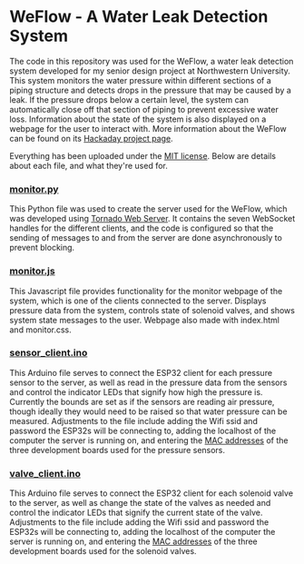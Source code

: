 # WeFlow - A Water Leak Detection System
The code in this repository was used for the WeFlow, a water leak detection system developed for my senior design project at Northwestern University. This system monitors the water pressure within different sections of a piping structure and detects drops in the pressure that may be caused by a leak. If the pressure drops below a certain level, the system can automatically close off that section of piping to prevent excessive water loss. Information about the state of the system is also displayed on a webpage for the user to interact with. More information about the WeFlow can be found on its [Hackaday project page](https://hackaday.io/project/180239-weflow-a-water-leak-detection-system).

Everything has been uploaded under the [MIT license](LICENSE). Below are details about each file, and what they're used for.

### [monitor.py](monitor.py)
This Python file was used to create the server used for the WeFlow, which was developed using [Tornado Web Server](https://www.tornadoweb.org/en/stable/). It contains the seven WebSocket handles for the different clients, and the code is configured so that the sending of messages to and from the server are done asynchronously to prevent blocking.

### [monitor.js](templates/static/monitor.js)
This Javascript file provides functionality for the monitor webpage of the system, which is one of the clients connected to the server. Displays pressure data from the system, controls state of solenoid valves, and shows system state messages to the user. Webpage also made with index.html and monitor.css.

### [sensor_client.ino](Arduino/sensor_client.ino)
This Arduino file serves to connect the ESP32 client for each pressure sensor to the server, as well as read in the pressure data from the sensors and control the indicator LEDs that signify how high the pressure is. Currently the bounds are set as if the sensors are reading air pressure, though ideally they would need to be raised so that water pressure can be measured. Adjustments to the file include adding the Wifi ssid and password the ESP32s will be connecting to, adding the localhost of the computer the server is running on, and entering the [MAC addresses](https://randomnerdtutorials.com/get-change-esp32-esp8266-mac-address-arduino/) of the three development boards used for the pressure sensors.

### [valve_client.ino](Arduino/valve_client.ino)
This Arduino file serves to connect the ESP32 client for each solenoid valve to the server, as well as change the state of the valves as needed and control the indicator LEDs that signify the current state of the valve. Adjustments to the file include adding the Wifi ssid and password the ESP32s will be connecting to, adding the localhost of the computer the server is running on, and entering the [MAC addresses](https://randomnerdtutorials.com/get-change-esp32-esp8266-mac-address-arduino/) of the three development boards used for the solenoid valves.
